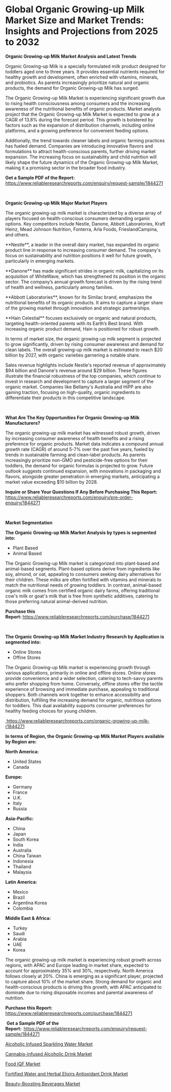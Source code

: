 <p><h1>Global Organic Growing-up Milk Market Size and Market Trends: Insights and Projections from 2025 to 2032</h1></p><p><strong>Organic Growing-up Milk Market Analysis and Latest Trends</strong></p>
<p><p>Organic Growing-up Milk is a specially formulated milk product designed for toddlers aged one to three years. It provides essential nutrients required for healthy growth and development, often enriched with vitamins, minerals, and probiotics. As parents increasingly prioritize natural and organic products, the demand for Organic Growing-up Milk has surged.</p><p>The Organic Growing-up Milk Market is experiencing significant growth due to rising health consciousness among consumers and the increasing awareness of the nutritional benefits of organic products. Market analysts project that the Organic Growing-up Milk Market is expected to grow at a CAGR of 13.8% during the forecast period. This growth is bolstered by factors such as the expansion of distribution channels, including online platforms, and a growing preference for convenient feeding options.</p><p>Additionally, the trend towards cleaner labels and organic farming practices has fueled demand. Companies are introducing innovative flavors and formulations to attract health-conscious parents, further driving market expansion. The increasing focus on sustainability and child nutrition will likely shape the future dynamics of the Organic Growing-up Milk Market, making it a promising sector in the broader food industry.</p></p>
<p><strong>Get a Sample PDF of the Report:&nbsp;</strong> <a href="https://www.reliableresearchreports.com/enquiry/request-sample/1844271?utm_campaign=9&utm_medium=2&utm_source=Github&utm_content=ia&utm_term=15022025&utm_id=organic-growing-up-milk">https://www.reliableresearchreports.com/enquiry/request-sample/1844271</a></p>
<p>&nbsp;</p>
<p><strong>Organic Growing-up Milk Major Market Players</strong></p>
<p><p>The organic growing-up milk market is characterized by a diverse array of players focused on health-conscious consumers demanding organic options. Key competitors include Nestle, Danone, Abbott Laboratories, Kraft Heinz, Mead Johnson Nutrition, Fonterra, Arla Foods, FrieslandCampina, and others.</p><p>**Nestle**, a leader in the overall dairy market, has expanded its organic product line in response to increasing consumer demand. The company's focus on sustainability and nutrition positions it well for future growth, particularly in emerging markets.</p><p>**Danone** has made significant strides in organic milk, capitalizing on its acquisition of WhiteWave, which has strengthened its position in the organic sector. The company’s annual growth forecast is driven by the rising trend of health and wellness, particularly among families.</p><p>**Abbott Laboratories**, known for its Similac brand, emphasizes the nutritional benefits of its organic products. It aims to capture a larger share of the growing market through innovation and strategic partnerships.</p><p>**Hain Celestial** focuses exclusively on organic and natural products, targeting health-oriented parents with its Earth’s Best brand. With increasing organic product demand, Hain is positioned for robust growth.</p><p>In terms of market size, the organic growing-up milk segment is projected to grow significantly, driven by rising consumer awareness and demand for clean labels. The overall growing-up milk market is estimated to reach $20 billion by 2027, with organic varieties garnering a notable share.</p><p>Sales revenue highlights include Nestle's reported revenue of approximately $94 billion and Danone's revenue around $29 billion. These figures illustrate the financial robustness of the top companies, which continue to invest in research and development to capture a larger segment of the organic market. Companies like Bellamy's Australia and HiPP are also gaining traction, focusing on high-quality, organic ingredients to differentiate their products in this competitive landscape.</p></p>
<p>&nbsp;</p>
<p><strong>What Are The Key Opportunities For Organic Growing-up Milk Manufacturers?</strong></p>
<p><p>The organic growing-up milk market has witnessed robust growth, driven by increasing consumer awareness of health benefits and a rising preference for organic products. Market data indicates a compound annual growth rate (CAGR) of around 5-7% over the past five years, fueled by trends in sustainable farming and clean-label products. As parents increasingly prioritize non-GMO and pesticide-free options for their toddlers, the demand for organic formulas is projected to grow. Future outlook suggests continued expansion, with innovations in packaging and flavors, alongside greater penetration in emerging markets, anticipating a market value exceeding $10 billion by 2028.</p></p>
<p><strong>Inquire or Share Your Questions If Any Before Purchasing This Report:</strong> <a href="https://www.reliableresearchreports.com/enquiry/pre-order-enquiry/1844271?utm_campaign=9&utm_medium=2&utm_source=Github&utm_content=ia&utm_term=15022025&utm_id=organic-growing-up-milk">https://www.reliableresearchreports.com/enquiry/pre-order-enquiry/1844271</a></p>
<p>&nbsp;</p>
<p><strong>Market Segmentation</strong></p>
<p><strong>The Organic Growing-up Milk Market Analysis by types is segmented into:</strong></p>
<p><ul><li>Plant Based</li><li>Animal Based</li></ul></p>
<p><p>The Organic Growing-up Milk market is categorized into plant-based and animal-based segments. Plant-based options derive from ingredients like soy, almond, or oat, appealing to consumers seeking dairy alternatives for their children. These milks are often fortified with vitamins and minerals to match the nutritional needs of growing toddlers. In contrast, animal-based organic milk comes from certified organic dairy farms, offering traditional cow's milk or goat's milk that is free from synthetic additives, catering to those preferring natural animal-derived nutrition.</p></p>
<p><strong>Purchase this Report:&nbsp;</strong><a href="https://www.reliableresearchreports.com/purchase/1844271?utm_campaign=9&utm_medium=2&utm_source=Github&utm_content=ia&utm_term=15022025&utm_id=organic-growing-up-milk">https://www.reliableresearchreports.com/purchase/1844271</a></p>
<p>&nbsp;</p>
<p><strong>The Organic Growing-up Milk Market Industry Research by Application is segmented into:</strong></p>
<p><ul><li>Online Stores</li><li>Offine Stores</li></ul></p>
<p><p>The Organic Growing-up Milk market is experiencing growth through various applications, primarily in online and offline stores. Online stores provide convenience and a wider selection, catering to tech-savvy parents who prefer shopping from home. Conversely, offline stores offer the tactile experience of browsing and immediate purchase, appealing to traditional shoppers. Both channels work together to enhance accessibility and distribution, fulfilling the increasing demand for organic, nutritious options for toddlers. This dual availability supports consumer preferences for healthy feeding choices for young children.</p></p>
<p><a href="https://www.reliableresearchreports.com/organic-growing-up-milk-r1844271?utm_campaign=9&utm_medium=2&utm_source=Github&utm_content=ia&utm_term=15022025&utm_id=organic-growing-up-milk">&nbsp;https://www.reliableresearchreports.com/organic-growing-up-milk-r1844271</a></p>
<p><strong>In terms of Region, the Organic Growing-up Milk Market Players available by Region are:</strong></p>
<p>
    <p> <strong> North America: </strong>
        <ul>
            <li>United States</li>
            <li>Canada</li>
        </ul>
        </p> 
    <p> <strong> Europe: </strong>
        <ul>
            <li>Germany</li>
            <li>France</li>
            <li>U.K.</li>
            <li>Italy</li>
            <li>Russia</li>
        </ul>
        </p> 
    <p> <strong> Asia-Pacific: </strong>
        <ul>
            <li>China</li>
            <li>Japan</li>
            <li>South Korea</li>
            <li>India</li>
            <li>Australia</li>
            <li>China Taiwan</li>
            <li>Indonesia</li>
            <li>Thailand</li>
            <li>Malaysia</li>
        </ul>
        </p> 
    <p> <strong> Latin America: </strong>
        <ul>
            <li>Mexico</li>
            <li>Brazil</li>
            <li>Argentina Korea</li>
            <li>Colombia</li>
        </ul>
        </p> 
    <p> <strong> Middle East & Africa: </strong>
        <ul>
            <li>Turkey</li>
            <li>Saudi</li>
            <li>Arabia</li>
            <li>UAE</li>
            <li>Korea</li>
        </ul>
    </p>
    </p>
<p><p>The organic growing-up milk market is experiencing robust growth across regions, with APAC and Europe leading in market share, expected to account for approximately 35% and 30%, respectively. North America follows closely at 20%. China is emerging as a significant player, projected to capture about 10% of the market share. Strong demand for organic and health-conscious products is driving this growth, with APAC anticipated to dominate due to rising disposable incomes and parental awareness of nutrition.</p></p>
<p><strong>Purchase this Report: </strong><a href="https://www.reliableresearchreports.com/purchase/1844271?utm_campaign=9&utm_medium=2&utm_source=Github&utm_content=ia&utm_term=15022025&utm_id=organic-growing-up-milk">https://www.reliableresearchreports.com/purchase/1844271</a></p>
<p>&nbsp;<strong>Get a Sample PDF of the Report:&nbsp;&nbsp;</strong><a href="https://www.reliableresearchreports.com/enquiry/request-sample/1844271?utm_campaign=9&utm_medium=2&utm_source=Github&utm_content=ia&utm_term=15022025&utm_id=organic-growing-up-milk">https://www.reliableresearchreports.com/enquiry/request-sample/1844271</a></p>
<p><strong></strong></p>
<p><p><a href="https://github.com/ezahdyre/Market-Research-Report-List-1/blob/main/alcoholic-infused-sparkling-water-market.md?utm_campaign=9&utm_medium=2&utm_source=Github&utm_content=ia&utm_term=15022025&utm_id=organic-growing-up-milk">Alcoholic Infused Sparkling Water Market</a></p><p><a href="https://github.com/dingharhouma/Market-Research-Report-List-1/blob/main/cannabis-infused-alcoholic-drink-market.md?utm_campaign=9&utm_medium=2&utm_source=Github&utm_content=ia&utm_term=15022025&utm_id=organic-growing-up-milk">Cannabis-infused Alcoholic Drink Market</a></p><p><a href="https://github.com/verikaahova/Market-Research-Report-List-1/blob/main/food-iqf-market.md?utm_campaign=9&utm_medium=2&utm_source=Github&utm_content=ia&utm_term=15022025&utm_id=organic-growing-up-milk">Food IQF Market</a></p><p><a href="https://github.com/tashiafun920/Market-Research-Report-List-1/blob/main/fortified-water-and-herbal-elixirs-antioxidant-drink-market.md?utm_campaign=9&utm_medium=2&utm_source=Github&utm_content=ia&utm_term=15022025&utm_id=organic-growing-up-milk">Fortified Water and Herbal Elixirs Antioxidant Drink Market</a></p><p><a href="https://github.com/tshumaalzlam0/Market-Research-Report-List-1/blob/main/beauty-boosting-beverages-market.md?utm_campaign=9&utm_medium=2&utm_source=Github&utm_content=ia&utm_term=15022025&utm_id=organic-growing-up-milk">Beauty-Boosting Beverages Market</a></p></p>